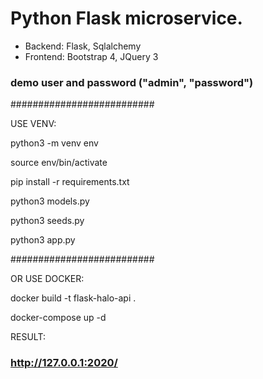 
# Python Flask microservice.

* Backend: Flask,  Sqlalchemy
* Frontend: Bootstrap 4, JQuery 3

### demo user and password ("admin", "password")

##########################

USE VENV:

python3 -m venv env

source env/bin/activate

pip install -r requirements.txt 

python3 models.py

python3 seeds.py

python3 app.py

##########################

OR USE DOCKER:

docker build -t flask-halo-api  .

docker-compose up -d

RESULT:

### http://127.0.0.1:2020/
